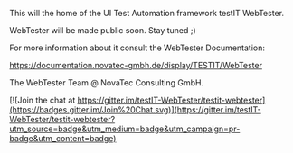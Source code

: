 This will the home of the UI Test Automation framework testIT WebTester.

WebTester will be made public soon. Stay tuned ;)

For more information about it consult the WebTester Documentation:

https://documentation.novatec-gmbh.de/display/TESTIT/WebTester

The WebTester Team @ NovaTec Consulting GmbH.


[![Join the chat at https://gitter.im/testIT-WebTester/testit-webtester](https://badges.gitter.im/Join%20Chat.svg)](https://gitter.im/testIT-WebTester/testit-webtester?utm_source=badge&utm_medium=badge&utm_campaign=pr-badge&utm_content=badge)